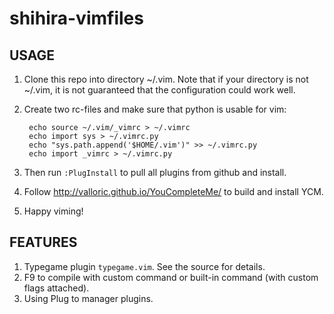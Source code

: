 shihira-vimfiles
==========================

USAGE
-----------

1. Clone this repo into directory ~/.vim. Note that if your directory is not
   ~/.vim, it is not guaranteed that the configuration could work well.
2. Create two rc-files and make sure that python is usable for vim:

        echo source ~/.vim/_vimrc > ~/.vimrc
        echo import sys > ~/.vimrc.py
        echo "sys.path.append('$HOME/.vim')" >> ~/.vimrc.py
        echo import _vimrc > ~/.vimrc.py


3. Then run `:PlugInstall` to pull all plugins from github and install.
4. Follow <http://valloric.github.io/YouCompleteMe/> to build and install YCM.
5. Happy viming!

FEATURES
------------

1. Typegame plugin `typegame.vim`. See the source for details.
2. F9 to compile with custom command or built-in command (with custom flags attached).
3. Using Plug to manager plugins.

